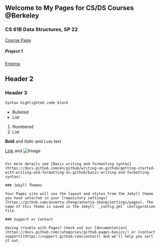 ## Welcome to My Pages for CS/DS Courses @Berkeley


### CS 61B Data Structures, SP 22
[Course Page](https://inst.eecs.berkeley.edu/~cs61b/sp22/index.html)

##### Project 1
[Enigma](https://github.com/annetta-zheng/enigma)



## Header 2
### Header 3

```markdown
Syntax highlighted code block
```
- Bulleted
- List

1. Numbered
2. List

**Bold** and _Italic_ and `Code` text

[Link](url) and ![Image](src)
```

For more details see [Basic writing and formatting syntax](https://docs.github.com/en/github/writing-on-github/getting-started-with-writing-and-formatting-on-github/basic-writing-and-formatting-syntax).

### Jekyll Themes

Your Pages site will use the layout and styles from the Jekyll theme you have selected in your [repository settings](https://github.com/annetta-zheng/annetta-zheng/settings/pages). The name of this theme is saved in the Jekyll `_config.yml` configuration file.

### Support or Contact

Having trouble with Pages? Check out our [documentation](https://docs.github.com/categories/github-pages-basics/) or [contact support](https://support.github.com/contact) and we’ll help you sort it out.
